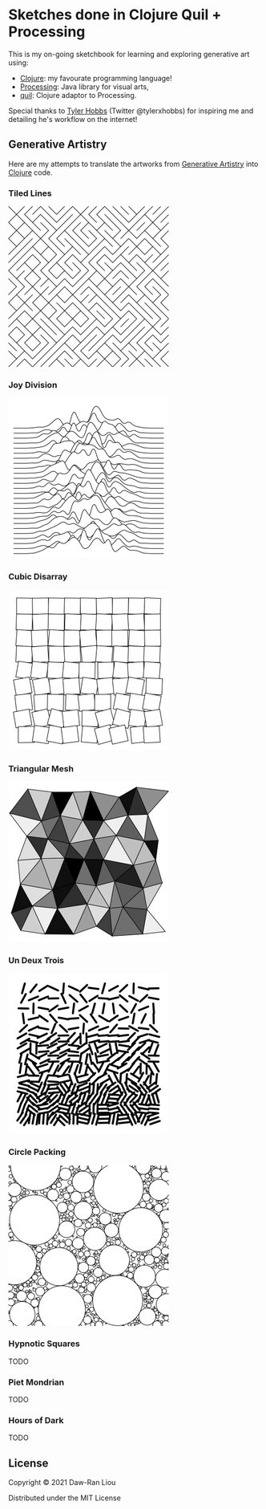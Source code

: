 # Sketches done in Clojure Quil + Processing

This is my on-going sketchbook for learning and exploring generative art using:

- [Clojure]: my favourate programming language!
- [Processing]: Java library for visual arts,
- [quil]: Clojure adaptor to Processing.

Special thanks to [Tyler Hobbs] (Twitter @tylerxhobbs) for inspiring me and
detailing he's workflow on the internet!

## Generative Artistry

Here are my attempts to translate the artworks from [Generative Artistry] into
[Clojure] code.

### Tiled Lines

<img alt="Tiled Lines" src="https://raw.githubusercontent.com/dawranliou/sketch/main/img-1630270102280-1050879010481460-640.png" width="320">

### Joy Division

<img alt="Joy Division" src="https://raw.githubusercontent.com/dawranliou/sketch/main/img-1630106549191-1050879010481460-640.png" width="320">

### Cubic Disarray

<img alt="Cubic Disarray" src="https://raw.githubusercontent.com/dawranliou/sketch/main/img-1630261804841-1050879010481460-640.png" width="320">

### Triangular Mesh

<img alt="Triangular Mesh" src="https://raw.githubusercontent.com/dawranliou/sketch/main/img-1630296013779-1050879010481460-640.png" width="320">

### Un Deux Trois

<img alt="Un Deux Trois" src="https://raw.githubusercontent.com/dawranliou/sketch/main/img-1630506490804-1050879010481460-640.png" width="320">

### Circle Packing

<img alt="Circle Packing" src="https://raw.githubusercontent.com/dawranliou/sketch/main/img-1630700418490-1050879010481460-640.png" width="320">

### Hypnotic Squares

TODO

### Piet Mondrian

TODO

### Hours of Dark

TODO

## License

Copyright © 2021 Daw-Ran Liou

Distributed under the MIT License

[Generative Artistry]:https://generativeartistry.com/
[Processing]:https://processing.org/
[Clojure]:https://clojure.org/
[quil]:http://quil.info/
[Tyler Hobbs]:https://tylerxhobbs.com/about
